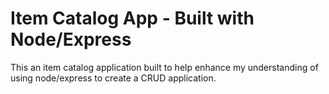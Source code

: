 # Item Catalog App - Built with Node/Express

This an item catalog application built to help enhance my understanding of using node/express to create a CRUD application.